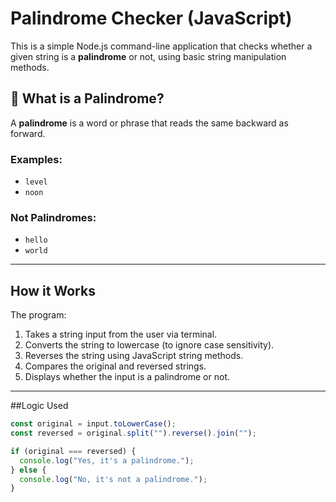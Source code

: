 #  Palindrome Checker (JavaScript)

This is a simple Node.js command-line application that checks whether a given string is a **palindrome** or not, using basic string manipulation methods.

## 📘 What is a Palindrome?

A **palindrome** is a word or phrase that reads the same backward as forward.

### Examples:
- `level`
- `noon`

###  Not Palindromes:
- `hello`
- `world`

---

## How it Works

The program:
1. Takes a string input from the user via terminal.
2. Converts the string to lowercase (to ignore case sensitivity).
3. Reverses the string using JavaScript string methods.
4. Compares the original and reversed strings.
5. Displays whether the input is a palindrome or not.

---

##Logic Used

```js
const original = input.toLowerCase();
const reversed = original.split("").reverse().join("");

if (original === reversed) {
  console.log("Yes, it's a palindrome.");
} else {
  console.log("No, it's not a palindrome.");
}
